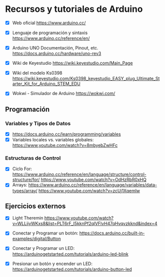 # Recursos y tutoriales de Arduino

- [x] Web oficial https://www.arduino.cc/
- [x] Lenguaje de programación y sintaxis https://www.arduino.cc/reference/en/
- [x] Arduino UNO Documentación, Pinout, etc. https://docs.arduino.cc/hardware/uno-rev3
- [x] Wiki de Keyestudio https://wiki.keyestudio.com/Main_Page
- [x] Wiki del modelo Ks0398 https://wiki.keyestudio.com/Ks0398_keyestudio_EASY_plug_Ultimate_Starter_Kit_for_Arduino_STEM_EDU
- [x] Wokwi -  Simulador de Arduino https://wokwi.com/  







## Programación

### Variables y Tipos de Datos
- [x] https://docs.arduino.cc/learn/programming/variables
- [x] Variables locales vs. variables globales: https://www.youtube.com/watch?v=8mbyebZwHFc

### Estructuras de Control
- [x] Ciclo For: 
https://www.arduino.cc/reference/en/language/structure/control-structure/for/
https://www.youtube.com/watch?v=OdHzRbR0xHQ
- [x] Arrays:
https://www.arduino.cc/reference/en/language/variables/data-types/array/
https://www.youtube.com/watch?v=zcUj1Xqemlw

## Ejercicios externos
- [x]  Light Theremin https://www.youtube.com/watch?v=WLLiiyWKxs8&list=PLT6rF_I5kknPf2qlVFlvH47qHvqvzkknd&index=4
- [x]  Conectar y Programar un botón: https://docs.arduino.cc/built-in-examples/digital/Button
- [x]  Conectar y Programar un LED: https://arduinogetstarted.com/tutorials/arduino-led-blink
- [X]  Presionar un botón y encender un LED: https://arduinogetstarted.com/tutorials/arduino-button-led
      




